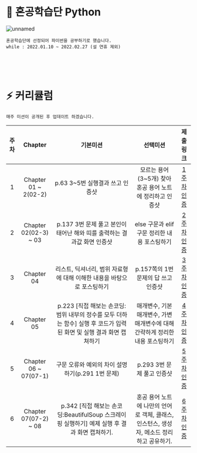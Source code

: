 # 🧐 혼공학습단 Python

![unnamed](https://user-images.githubusercontent.com/72568433/149507981-26a6a09d-d494-4ec3-8fba-88f3b5921901.png)
<br>

    혼공학습단에 선정되어 파이썬을 공부하기로 했습니다.
    while : 2022.01.10 ~ 2022.02.27 (설 연휴 제외)
    
<br><br><br>

# ⚡ 커리큘럼

    매주 미션이 공개된 후 업데이트 하겠습니다.

|주차|Chapter|기본미션|선택미션|제출 링크|
|:---:|:---:|:---:|:---:|:---:|
|1|Chapter 01 ~ 2(02-2)|p.63 3~5번 실행결과 쓰고 인증샷|모르는 용어(3~5개) 찾아 혼공 용어 노트에 정리하고 인증샷|[1주차 인증](https://develop-about-leejin.tistory.com/2)|
|2|Chapter 02(02-3) ~ 03|p.137 3번 문제 풀고 본인이 태어난 해와 띠를 출력하는 결과값 화면 인증샷|else 구문과 elif 구문 정리한 내용 포스팅하기|[2주차 인증](https://develop-about-leejin.tistory.com/3)|
|3|Chapter 04|리스트, 딕셔너리, 범위 자료형에 대해 이해한 내용을 바탕으로 포스팅하기|p.157쪽의 1번 문제의 답 쓰고 인증샷|[3주차 인증](https://develop-about-leejin.tistory.com/entry/%ED%98%BC%EA%B3%B5%ED%95%99%EC%8A%B5%EB%8B%A8-%ED%98%BC%EC%9E%90-%EA%B3%B5%EB%B6%80%ED%95%98%EB%8A%94-%ED%8C%8C%EC%9D%B4%EC%8D%AC-3%EC%A3%BC%EC%B0%A8-%EB%AF%B8%EC%85%98)|
|4|Chapter 05|p.223 [직접 해보는 손코딩: 범위 내부의 정수를 모두 더하는 함수] 실행 후 코드가 입력된 화면 및 실행 결과 화면 캡쳐하기|매개변수, 기본 매개변수, 가변 매개변수에 대해 간략하게 정리한 내용 포스팅하기|[4주차 인증](https://develop-about-leejin.tistory.com/entry/%ED%98%BC%EA%B3%B5%ED%95%99%EC%8A%B5%EB%8B%A8-%ED%98%BC%EC%9E%90-%EA%B3%B5%EB%B6%80%ED%95%98%EB%8A%94-%ED%8C%8C%EC%9D%B4%EC%8D%AC-4%EC%A3%BC%EC%B0%A8-%EB%AF%B8%EC%85%98)|
|5|Chapter 06 ~ 07(07-1)|구문 오류와 예외의 차이 설명하기(p.291 1번 문제)|p.293 3번 문제 풀고 인증샷|[5주차 인증](https://develop-about-leejin.tistory.com/entry/%ED%98%BC%EA%B3%B5%ED%95%99%EC%8A%B5%EB%8B%A8-%ED%98%BC%EC%9E%90-%EA%B3%B5%EB%B6%80%ED%95%98%EB%8A%94-%ED%8C%8C%EC%9D%B4%EC%8D%AC-5%EC%A3%BC%EC%B0%A8-%EB%AF%B8%EC%85%98)|
|6|Chapter 07(07-2) ~ 08|p.342 [직접 해보는 손코딩:BeautifulSoup 스크레이핑 실행하기] 예제 실행 후 결과 화면 캡쳐하기.|혼공 용어 노트에 나만의 언어로 객체, 클래스, 인스턴스, 생성자, 메소드 정리하고 공유하기.|[6주차 인증](https://develop-about-leejin.tistory.com/entry/%ED%98%BC%EC%9E%90-%EA%B3%B5%EB%B6%80%ED%95%98%EB%8A%94-%ED%8C%8C%EC%9D%B4%EC%8D%AC-6%EC%A3%BC%EC%B0%A8-%EB%AF%B8%EC%85%98)|


<br>
